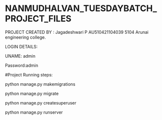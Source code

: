 # NANMUDHALVAN_TUESDAYBATCH_PROJECT_FILES

PROJECT CREATED BY : Jagadeshwari P 
AU510421104039
5104 Arunai engineering college.
                    



LOGIN DETAILS:


UNAME: admin


Password:admin




#Project Running steps:

python manage.py makemigrations

python manage.py migrate

python manage.py createsuperuser

python manage.py runserver
